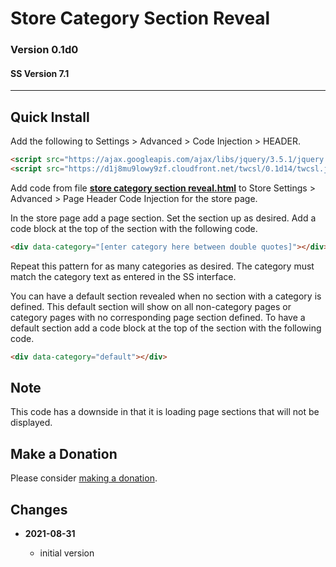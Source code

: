 # Store Category Section Reveal

### Version 0.1d0

#### SS Version 7.1

---

## Quick Install

Add the following to Settings > Advanced > Code Injection > HEADER.

```html
<script src="https://ajax.googleapis.com/ajax/libs/jquery/3.5.1/jquery.min.js"></script>
<script src="https://d1j8mu9lowy9zf.cloudfront.net/twcsl/0.1d14/twcsl.js"></script>
```

Add code from file
**[store category section reveal.html](store%20category%20section%20reveal.html#L1)**
to Store Settings > Advanced > Page Header Code Injection for the store page.

​In the store page add a page section. Set the section up as desired. Add a code
block at the top of the section with the following code.

```html
<div data-category="[enter category here between double quotes]"></div>
```

Repeat this pattern for as many categories as desired. The category must match
the category text as entered in the SS interface.

You can have a default section revealed when no section with a category is
defined. This default section will show on all non-category pages or category
pages with no corresponding page section defined. To have a default section add
a code block at the top of the section with the following code.

```html
<div data-category="default"></div>
```

## Note

This code has a downside in that it is loading page sections that will not be
displayed.

## Make a Donation

Please consider
[making a donation](https://github.com/tomsWebConsulting/twcsl#make-a-donation).

## Changes

* **2021-08-31**

  * initial version
